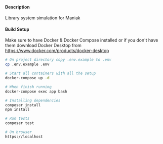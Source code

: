 #### Description
Library system simulation for Maniak

#### Build Setup

Make sure to have Docker & Docker Compose installed or if you don't have them download Docker Desktop from
https://www.docker.com/products/docker-desktop

``` bash
# On project directory copy .env.example to .env
cp .env.example .env

# Start all containers with all the setup
docker-compose up -d

# When finish running
docker-compose exec app bash

# Installing dependencies
composer install
npm install

# Run tests
composer test

# On browser
https://localhost

```

